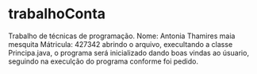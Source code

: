 # trabalhoConta
Trabalho de técnicas de programação.
Nome: Antonia Thamires maia mesquita
Mátricula: 427342
abrindo o arquivo, execultando a classe Principa.java, o programa será inicializado dando boas vindas ao úsuario, seguindo na execulção do programa conforme foi pedido.       

